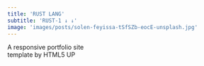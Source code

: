 ```yaml
---
title: 'RUST LANG'
subtitle: 'RUST-1 ↓ ↓'
image: 'images/posts/solen-feyissa-tSfSZb-eocE-unsplash.jpg'
---
```

<p>A responsive portfolio site<br />
template by HTML5 UP</p>